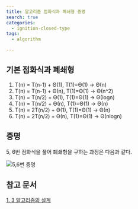 ```yaml
---
title: 알고리즘 점화식과 폐쇄형 증명
search: true
categories: 
  - ignition-closed-type
tags:
  - algorithm

---
```


## 기본 점화식과 폐쇄형
1. T(n) = T(n-1) + Θ(1), T(1)=Θ(1) → Θ(n)
2. T(n) = T(n-1) + Θ(n), T(1)=Θ(1) → Θ(n^2)
3. T(n) = T(n/2) + Θ(1), T(1)=Θ(1) → Θ(logn)
4. T(n) = T(n/2) + Θ(n), T(1)=Θ(1) → Θ(n)
5. T(n) = 2T(n/2) + Θ(1), T(1)=Θ(1) → Θ(n)
6. T(n) = 2T(n/2) + Θ(n), T(1)=Θ(1) → Θ(nlogn)
   <br />

## 증명
5, 6번 점화식을 풀어 폐쇄형을 구하는 과정은 다음과 같다.
<br />

![5,6번 증명]({{site.url}}{{site.baseurl}}/assets/images/proof-of-closed-type-5-to-6.jpeg)

## 참고 문서
[1. 3 알고리즘의 설계](https://3catpapa.tistory.com/29)